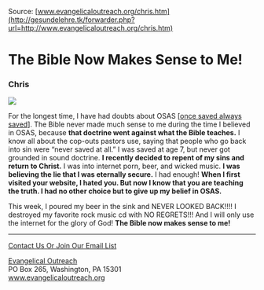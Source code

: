 <!--t The Bible Now Makes Sense to Me! t-->
<!--d  d-->

Source: [www.evangelicaloutreach.org/chris.htm](http://gesundelehre.tk/forwarder.php?url=http://www.evangelicaloutreach.org/chris.htm)

# The Bible Now Makes Sense to Me!

### Chris

![](../../files/pictures/006.gif)

For the longest time, I have had doubts about OSAS [[once saved always saved](http://gesundelehre.tk/forwarder.php?url=http://www.evangelicaloutreach.org/eternal-security.html)]. The Bible never made much sense to me during the time I believed in OSAS, because **that doctrine went against what the Bible teaches.** I know all about the cop-outs pastors use, saying that people who go back into sin were “never saved at all.” I was saved at age 7, but never got grounded in sound doctrine. **I recently decided to repent of my sins and return to Christ.** I was into internet porn, beer, and wicked music. **I was believing the lie that I was eternally secure.** I had enough! **When I first visited your website, I hated you. But now I know that you are teaching the truth. I had no other choice but to give up my belief in OSAS.**

This week, I poured my beer in the sink and NEVER LOOKED BACK!!!! I destroyed my favorite rock music cd with NO REGRETS!!! And I will only use the internet for the glory of God! **The Bible now makes sense to me!**

* * *

[Contact Us Or Join Our Email List](http://gesundelehre.tk/forwarder.php?url=http://www.evangelicaloutreach.org/contact.html)

[Evangelical Outreach](http://gesundelehre.tk/forwarder.php?url=http://www.evangelicaloutreach.org/index.html)  
PO Box 265, Washington, PA 15301  
www.evangelicaloutreach.org